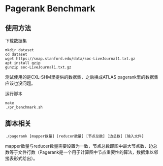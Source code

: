 # Pagerank Benchmark

## 使用方法
下载数据集
```shell
mkdir dataset
cd dataset
wget https://snap.stanford.edu/data/soc-LiveJournal1.txt.gz
apt install gzip
gunzip soc-LiveJournal1.txt.gz
```
测试使用的是CXL-SHM里提供的数据集，之后换成ATLAS pagerank里的数据集应该也没问题。

运行脚本
```shell
make
./pr_benchmark.sh
```

## 脚本相关
```shell
./pagerank [mapper数量] [reducer数量] [节点总数] [边总数] [输入文件]
```
mapper数量与reducer数量需要设置为一致，节点总数即图中最大节点数，边总数等于文件行数（Pagerank是一个用于计算图中节点重要性的算法，数据集以邻接表形式给出）。